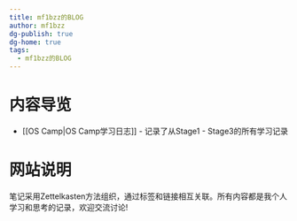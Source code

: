 ```yaml
---
title: mf1bzz的BLOG
author: mf1bzz
dg-publish: true
dg-home: true
tags:
  - mf1bzz的BLOG
---
```

# 内容导览

- [[OS Camp|OS Camp学习日志]] - 记录了从Stage1 - Stage3的所有学习记录

# 网站说明

笔记采用Zettelkasten方法组织，通过标签和链接相互关联。所有内容都是我个人学习和思考的记录，欢迎交流讨论!
